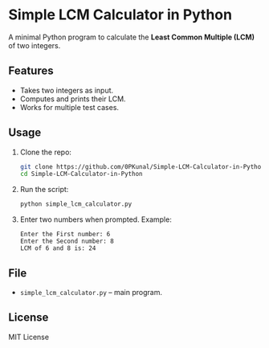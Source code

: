 
# Simple LCM Calculator in Python

A minimal Python program to calculate the **Least Common Multiple (LCM)** of two integers.

## Features
- Takes two integers as input.
- Computes and prints their LCM.
- Works for multiple test cases.

## Usage
1. Clone the repo:
   ```bash
   git clone https://github.com/0PKunal/Simple-LCM-Calculator-in-Python.git
   cd Simple-LCM-Calculator-in-Python


2. Run the script:

   ```bash
   python simple_lcm_calculator.py
   ```
3. Enter two numbers when prompted.
   Example:

   ```
   Enter the First number: 6
   Enter the Second number: 8
   LCM of 6 and 8 is: 24
   ```

## File

* `simple_lcm_calculator.py` – main program.

## License

MIT License

```
```
